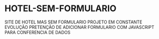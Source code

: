 # HOTEL-SEM-FORMULARIO
SITE DE HOTEL MAS SEM FORMULARIO PROJETO EM CONSTANTE EVOLUÇÃO PRETENÇÃO DE ADICIONAR FORMULARIO COM JAVASCRIPT PARA CONFERENCIA DE DADOS
